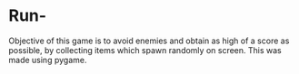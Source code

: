 # Run-
Objective of this game is to avoid enemies and obtain as high of a score as possible, by collecting items which spawn randomly on screen. This was made using pygame.
